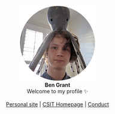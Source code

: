<p align="center">
<img src="https://github.com/GRA0007/GRA0007/blob/master/me.png?raw=true" width="200"><br>
<b>Ben Grant</b><br>
Welcome to my profile ✨<br><br>
<a href="https://bengrant.dev">Personal site</a> |
<a href="https://csitsociety.club">CSIT Homepage</a> |
<a href="https://conducthq.com">Conduct</a>
</p>

